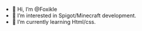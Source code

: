- 👋 Hi, I’m @Foxikle
- 👀 I’m interested in Spigot/Minecraft development.
- 🌱 I’m currently learning Html/css.

<!---
Foxikle/Foxikle is a ✨ special ✨ repository because its `README.md` (this file) appears on your GitHub profile.
You can click the Preview link to take a look at your changes.
--->
